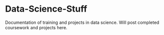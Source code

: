 # Data-Science-Stuff
Documentation of training and projects in data science. 
Will post completed coursework and projects here. 
